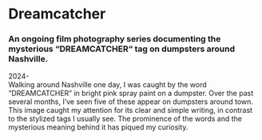 # Dreamcatcher
### An ongoing film photography series documenting the mysterious “DREAMCATCHER“ tag on dumpsters around Nashville.
2024-\
Walking around Nashville one day, I was caught by the word “DREAMCATCHER” in bright pink spray paint on a dumpster. Over the past several months, I’ve seen five of these appear on dumpsters around town. This image caught my attention for its clear and simple writing, in contrast to the stylized tags I usually see. The prominence of the words and the mysterious meaning behind it has piqued my curiosity.
